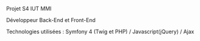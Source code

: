 Projet S4 IUT MMI

Développeur Back-End et Front-End

Technologies utilisées : Symfony 4 (Twig et PHP) / Javascript(jQuery) / Ajax
